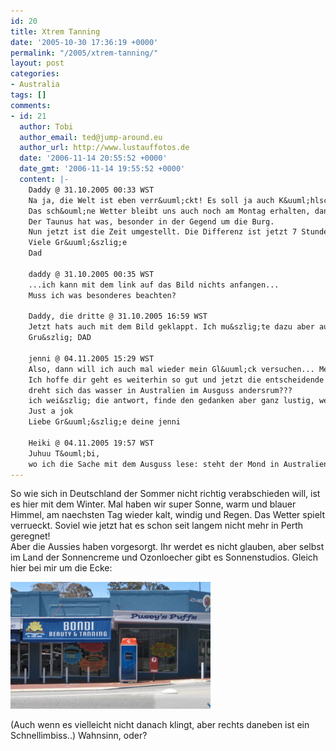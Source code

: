 ```yaml
---
id: 20
title: Xtrem Tanning
date: '2005-10-30 17:36:19 +0000'
permalink: "/2005/xtrem-tanning/"
layout: post
categories:
- Australia
tags: []
comments:
- id: 21
  author: Tobi
  author_email: ted@jump-around.eu
  author_url: http://www.lustauffotos.de
  date: '2006-11-14 20:55:52 +0000'
  date_gmt: '2006-11-14 19:55:52 +0000'
  content: |-
    Daddy @ 31.10.2005 00:33 WST
    Na ja, die Welt ist eben verr&uuml;ckt! Es soll ja auch K&uuml;hlschr&auml;nke in eiskalten Regionen geben....
    Das sch&ouml;ne Wetter bleibt uns auch noch am Montag erhalten, dann soll es aber regnen,aber immer noch warm. Ich bin heute durch den Taunus gebikt. Es war herrlich den Nebel aufgehen und die bunten Bl&auml;tter im Sonnenlicht zu sehen.
    Der Taunus hat was, besonder in der Gegend um die Burg.
    Nun jetzt ist die Zeit umgestellt. Die Differenz ist jetzt 7 Stunden. Es ist jetzt abends sehr fr&uuml;h dunkel und erinnert doch sehr an Winter. Aprospos Winter: kannst du uns mal deine Adresse schicken. Die Pakete zu Weihnachten und deinem Geburtstag brauchen eine Weile bis Australien.
    Viele Gr&uuml;&szlig;e
    Dad

    daddy @ 31.10.2005 00:35 WST
    ...ich kann mit dem link auf das Bild nichts anfangen...
    Muss ich was besonderes beachten?

    Daddy, die dritte @ 31.10.2005 16:59 WST
    Jetzt hats auch mit dem Bild geklappt. Ich mu&szlig;te dazu aber auf ALL od AUSTRALIA gehen, nur dann erscheinen die Bilder.
    Gru&szlig; DAD

    jenni @ 04.11.2005 15:29 WST
    Also, dann will ich auch mal wieder mein Gl&uuml;ck versuchen... Meine eintr&auml;ge erscheinen nie wieder wenn ich sie sende!!!
    Ich hoffe dir geht es weiterhin so gut und jetzt die entscheidende frage:
    dreht sich das wasser in Australien im Ausguss andersrum???
    ich wei&szlig; die antwort, finde den gedanken aber ganz lustig, wenn du&acute;s ausprobierst...
    Just a jok
    Liebe Gr&uuml;&szlig;e deine jenni

    Heiki @ 04.11.2005 19:57 WST
    Juhuu T&ouml;bi,
    wo ich die Sache mit dem Ausguss lese: steht der Mond in Australien auf`m Kopf?!
---
```

So wie sich in Deutschland der Sommer nicht richtig verabschieden will, ist es hier mit dem Winter. Mal haben wir super Sonne, warm und blauer Himmel, am naechsten Tag wieder kalt, windig und Regen. Das Wetter spielt verrueckt. Soviel wie jetzt hat es schon seit langem nicht mehr in Perth geregnet!  
Aber die Aussies haben vorgesorgt. Ihr werdet es nicht glauben, aber selbst im Land der Sonnencreme und Ozonloecher gibt es Sonnenstudios. Gleich hier bei mir um die Ecke:

 ![Bondi Tanning](/files/2006/11/bondi.jpg)

(Auch wenn es vielleicht nicht danach klingt, aber rechts daneben ist ein Schnellimbiss..)
Wahnsinn, oder?